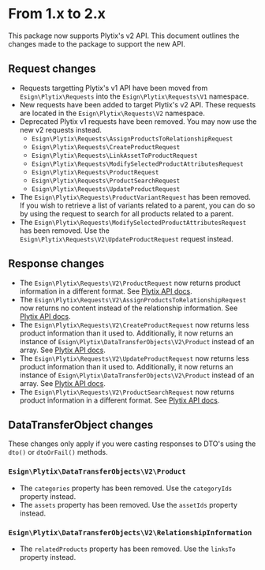 # From 1.x to 2.x
This package now supports Plytix's v2 API.
This document outlines the changes made to the package to support the new API.

## Request changes
- Requests targetting Plytix's v1 API have been moved from `Esign\Plytix\Requests` into the `Esign\Plytix\Requests\V1` namespace.
- New requests have been added to target Plytix's v2 API. These requests are located in the `Esign\Plytix\Requests\V2` namespace.
- Deprecated Plytix v1 requests have been removed. You may now use the new v2 requests instead.
    - `Esign\Plytix\Requests\AssignProductsToRelationshipRequest`
    - `Esign\Plytix\Requests\CreateProductRequest`
    - `Esign\Plytix\Requests\LinkAssetToProductRequest`
    - `Esign\Plytix\Requests\ModifySelectedProductAttributesRequest`
    - `Esign\Plytix\Requests\ProductRequest`
    - `Esign\Plytix\Requests\ProductSearchRequest`
    - `Esign\Plytix\Requests\UpdateProductRequest`
- The `Esign\Plytix\Requests\ProductVariantRequest` has been removed.
If you wish to retrieve a list of variants related to a parent, you can do so by using the request to search for all products related to a parent.
- The `Esign\Plytix\Requests\ModifySelectedProductAttributesRequest` has been removed. Use the `Esign\Plytix\Requests\V2\UpdateProductRequest` request instead.

## Response changes
- The `Esign\Plytix\Requests\V2\ProductRequest` now returns product information in a different format.
See [Plytix API docs](https://apidocs.plytix.com/#781906e5-f698-4d79-bb16-3994a7056a35).
- The `Esign\Plytix\Requests\V2\AssignProductsToRelationshipRequest` now returns no content instead of the relationship information.
See [Plytix API docs](https://apidocs.plytix.com/#2f76584a-bd65-438e-a353-302129d0ba25).
- The `Esign\Plytix\Requests\V2\CreateProductRequest` now returns less product information than it used to.
Additionally, it now returns an instance of `Esign\Plytix\DataTransferObjects\V2\Product` instead of an array.
See [Plytix API docs](https://apidocs.plytix.com/#85e380af-7f3b-46bb-8203-3283aef081c2).
- The `Esign\Plytix\Requests\V2\UpdateProductRequest` now returns less product information than it used to.
Additionally, it now returns an instance of `Esign\Plytix\DataTransferObjects\V2\Product` instead of an array.
See [Plytix API docs](https://apidocs.plytix.com/#6317fd74-f753-4a2a-9b28-8752cde0f3d7).
- The `Esign\Plytix\Requests\V2\ProductSearchRequest` now returns product information in a different format.
See [Plytix API docs](https://apidocs.plytix.com/#0e0ad194-7132-49bf-aa8f-951ea1ed266c).

## DataTransferObject changes
These changes only apply if you were casting responses to DTO's using the `dto()` or `dtoOrFail()` methods.

### `Esign\Plytix\DataTransferObjects\V2\Product`
- The `categories` property has been removed. Use the `categoryIds` property instead.
- The `assets` property has been removed. Use the `assetIds` property instead.

### `Esign\Plytix\DataTransferObjects\V2\RelationshipInformation`
- The `relatedProducts` property has been removed. Use the `linksTo` property instead.